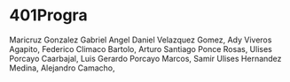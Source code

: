 # 401Progra
Maricruz Gonzalez Gabriel
Angel Daniel Velazquez Gomez,
Ady Viveros Agapito,
Federico Climaco Bartolo,
Arturo Santiago Ponce Rosas,
Ulises Porcayo Caarbajal,
Luis Gerardo Porcayo Marcos,
Samir Ulises Hernandez Medina,
Alejandro Camacho,

